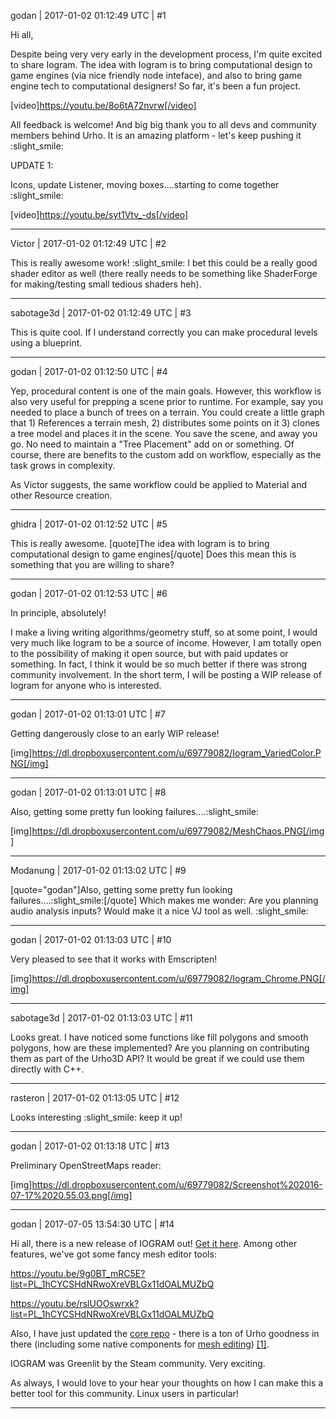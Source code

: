 godan | 2017-01-02 01:12:49 UTC | #1

Hi all,

Despite being very very early in the development process, I'm quite excited to share Iogram. The idea with Iogram is to bring computational design to game engines (via nice friendly node inteface), and also to bring game engine tech to computational designers! So far, it's been a fun project. 

[video]https://youtu.be/8o6tA72nvrw[/video]

All feedback is welcome! And big big thank you to all devs and community members behind Urho. It is an amazing platform - let's keep pushing it :slight_smile:

UPDATE 1:

Icons, update Listener, moving boxes....starting to come together :slight_smile:

[video]https://youtu.be/syt1Vtv_-ds[/video]

-------------------------

Victor | 2017-01-02 01:12:49 UTC | #2

This is really awesome work! :slight_smile: I bet this could be a really good shader editor as well (there really needs to be something like ShaderForge for making/testing small tedious shaders heh).

-------------------------

sabotage3d | 2017-01-02 01:12:49 UTC | #3

This is quite cool. If I understand correctly you can make procedural levels using a blueprint.

-------------------------

godan | 2017-01-02 01:12:50 UTC | #4

Yep, procedural content is one of the main goals. However, this workflow is also very useful for prepping a scene prior to runtime. For example, say you needed to place a bunch of trees on a terrain. You could create a little graph that 1) References a terrain mesh, 2) distributes some points on it 3) clones a tree model and places it in the scene. You save the scene, and away you go. No need to maintain a "Tree Placement" add on or something. Of course, there are benefits to the custom add on workflow, especially as the task grows in complexity.

As Victor suggests, the same workflow could be applied to Material and other Resource creation.

-------------------------

ghidra | 2017-01-02 01:12:52 UTC | #5

This is really awesome.
[quote]The idea with Iogram is to bring computational design to game engines[/quote]
Does this mean this is something that you are willing to share?

-------------------------

godan | 2017-01-02 01:12:53 UTC | #6

In principle, absolutely!

I make a living writing algorithms/geometry stuff, so at some point, I would very much like Iogram to be a source of income. However, I am totally open to the possibility of making it open source, but with paid updates or something. In fact, I think it would be so much better if there was strong community involvement. In the short term, I will be posting a WIP release of Iogram for anyone who is interested.

-------------------------

godan | 2017-01-02 01:13:01 UTC | #7

Getting dangerously close to an early WIP release!

[img]https://dl.dropboxusercontent.com/u/69779082/Iogram_VariedColor.PNG[/img]

-------------------------

godan | 2017-01-02 01:13:01 UTC | #8

Also, getting some pretty fun looking failures....:slight_smile:

[img]https://dl.dropboxusercontent.com/u/69779082/MeshChaos.PNG[/img]

-------------------------

Modanung | 2017-01-02 01:13:02 UTC | #9

[quote="godan"]Also, getting some pretty fun looking failures....:slight_smile:[/quote]
Which makes me wonder: Are you planning audio analysis inputs? Would make it a nice VJ tool as well. :slight_smile:

-------------------------

godan | 2017-01-02 01:13:03 UTC | #10

Very pleased to see that it works with Emscripten!

[img]https://dl.dropboxusercontent.com/u/69779082/Iogram_Chrome.PNG[/img]

-------------------------

sabotage3d | 2017-01-02 01:13:03 UTC | #11

Looks great. I have noticed some functions like fill polygons and smooth polygons, how are these implemented? Are you planning on contributing them as part of the Urho3D API? It would be great if we could use them directly with C++.

-------------------------

rasteron | 2017-01-02 01:13:05 UTC | #12

Looks interesting :slight_smile: keep it up!

-------------------------

godan | 2017-01-02 01:13:18 UTC | #13

Preliminary OpenStreetMaps reader:

[img]https://dl.dropboxusercontent.com/u/69779082/Screenshot%202016-07-17%2020.55.03.png[/img]

-------------------------

godan | 2017-07-05 13:54:30 UTC | #14

Hi all, there is a new release of IOGRAM out! [Get it here](https://github.com/MeshGeometry/Iogram/releases/tag/v0.0.8-wip).  Among other features, we've got some fancy mesh editor tools:

https://youtu.be/9g0BT_mRC5E?list=PL_1hCYCSHdNRwoXreVBLGx11dOALMUZbQ

https://youtu.be/rslUOOswrxk?list=PL_1hCYCSHdNRwoXreVBLGx11dOALMUZbQ


Also, I have just updated the [core repo](https://github.com/MeshGeometry/IogramSource) - there is a ton of Urho goodness in there (including some native components for [mesh editing](https://github.com/MeshGeometry/IogramSource/blob/master/Components/ModelEditLinear.cpp)) [[1]](https://discourse.urho3d.io/t/manipulating-vertices-and-faces-with-urho/3179). 

IOGRAM was Greenlit by the Steam community. Very exciting.

As always, I would love to your hear your thoughts on how I can make this a better tool for this community. Linux users in particular!

-------------------------

